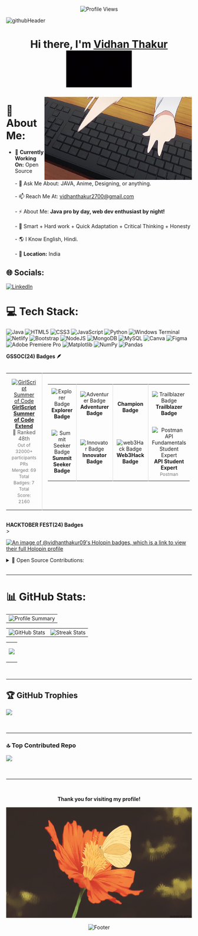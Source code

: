 <p align="center">
  <img src="https://komarev.com/ghpvc/?username=VidhanThakur09&label=Profile%20views&color=orange&style=plastic" alt="Profile Views" />
</p>

![githubHeader](https://github.com/user-attachments/assets/ed38d141-ea2f-4616-8998-7fc3f4915955)


<h1 align="center" > Hi there, I'm <a  href="https://www.linkedin.com/in/vidhan-thakur27/">Vidhan Thakur</a> <img height="100" alt="Chika Fujiwara" src="https://github.com/VidhanThakur09/VidhanThakur09/blob/111ebe9dc9d32ddbb6106a0f85a8226c91194af5/anime-dance-_online-video-cutter.com_.gif"/></h1>

<img align="right" src="https://github.com/VidhanThakur09/VidhanThakur09/blob/7a3cee7714303f1098bcf3301c0203188f01b3c0/08405745-3c0f-4733-915c-c05dd108b8fc.gif" alt="Profile Image" width="400"/>

# 💫 About Me:
- 🌱 **Currently Working On:** Open Source<br><br>- 💬 Ask Me About: JAVA, Anime, Designing, or anything. <br><br>- 📫 Reach Me At: vidhanthakur2700@gmail.com <br><br>- ⚡ About Me: **Java pro by day, web dev enthusiast by night!** <br><br>- 💎 Smart + Hard work + Quick Adaptation + Critical Thinking + Honesty <br><br>- 🌎 I Know English, Hindi. <br><br>- 📍 **Location:** India <br>


## 🌐 Socials:
[![LinkedIn](https://img.shields.io/badge/LinkedIn-%230077B5.svg?logo=linkedin&logoColor=white)](https://linkedin.com/in/https://www.linkedin.com/in/vidhan-thakur27) 

# 💻 Tech Stack:
![Java](https://img.shields.io/badge/java-%23ED8B00.svg?style=for-the-badge&logo=openjdk&logoColor=white) ![HTML5](https://img.shields.io/badge/html5-%23E34F26.svg?style=for-the-badge&logo=html5&logoColor=white) ![CSS3](https://img.shields.io/badge/css3-%231572B6.svg?style=for-the-badge&logo=css3&logoColor=white) ![JavaScript](https://img.shields.io/badge/javascript-%23323330.svg?style=for-the-badge&logo=javascript&logoColor=%23F7DF1E) ![Python](https://img.shields.io/badge/python-3670A0?style=for-the-badge&logo=python&logoColor=ffdd54) ![Windows Terminal](https://img.shields.io/badge/Windows%20Terminal-%234D4D4D.svg?style=for-the-badge&logo=windows-terminal&logoColor=white) ![Netlify](https://img.shields.io/badge/netlify-%23000000.svg?style=for-the-badge&logo=netlify&logoColor=#00C7B7) ![Bootstrap](https://img.shields.io/badge/bootstrap-%238511FA.svg?style=for-the-badge&logo=bootstrap&logoColor=white) ![NodeJS](https://img.shields.io/badge/node.js-6DA55F?style=for-the-badge&logo=node.js&logoColor=white) ![MongoDB](https://img.shields.io/badge/MongoDB-%234ea94b.svg?style=for-the-badge&logo=mongodb&logoColor=white) ![MySQL](https://img.shields.io/badge/mysql-4479A1.svg?style=for-the-badge&logo=mysql&logoColor=white) ![Canva](https://img.shields.io/badge/Canva-%2300C4CC.svg?style=for-the-badge&logo=Canva&logoColor=white) ![Figma](https://img.shields.io/badge/figma-%23F24E1E.svg?style=for-the-badge&logo=figma&logoColor=white) ![Adobe Premiere Pro](https://img.shields.io/badge/Adobe%20Premiere%20Pro-9999FF.svg?style=for-the-badge&logo=Adobe%20Premiere%20Pro&logoColor=white) ![Matplotlib](https://img.shields.io/badge/Matplotlib-%23ffffff.svg?style=for-the-badge&logo=Matplotlib&logoColor=black) ![NumPy](https://img.shields.io/badge/numpy-%23013243.svg?style=for-the-badge&logo=numpy&logoColor=white) ![Pandas](https://img.shields.io/badge/pandas-%23150458.svg?style=for-the-badge&logo=pandas&logoColor=white)



<!-- Proudly created with GPRM ( https://gprm.itsvg.in ) -->

 <summary><b>GSSOC(24) Badges 🪶</b></summary><br>
 
<div align="center">
  <table>
    <tr align="center">
      <td style="border-right: 1px solid #dddddd; padding: 15px;" valign="top" width="50%">
        <a href="https://gssoc.girlscript.tech/leaderboard">
          <img src="gssoc.png" alt="GirlScript Summer of Code" width="120" />
          <br>
          <strong>GirlScript Summer of Code Extend</strong>
        </a>
        <br>
        <span style="font-size: 14px; color: #555555;">🏅 Ranked 48th</span>
        <br>
        <span style="font-size: 12px; color: #777777;">
	  Out of 32000+ participants<br>
          PRs Merged: 69 <br>
          Total Badges: 7<br>
          Total Score: 2160<br>
        </span>
      </td>
      <td style="padding: 15px;" valign="top" width="50%">
        <table>
          <tr align="center">
            <td style="border-right: 1px solid #dddddd; padding: 10px;" width="100">
              <img src="Explorer Badge.png" alt="Explorer Badge" width="80" />
              <br>
              <strong>Explorer Badge</strong>
            </td>
            <td style="border-right: 1px solid #dddddd; padding: 10px;" width="100">
              <img src="Adventurer Badge.png" alt="Adventurer Badge" width="80" />
              <br>
              <strong>Adventurer Badge</strong>
            </td>
            <td style="border-right: 1px solid #dddddd; padding: 10px;" width="100">
              <img src="Champion Badge.png" alt="" width="80" />
              <br>
              <strong>Champion Badge</strong>
            </td>
            <td style="padding: 10px;" width="100">
              <img src="Trailblazer Badge.png" alt="Trailblazer Badge" width="80" />
              <br>
              <strong>Trailblazer Badge</strong>
            </td>
          </tr>
          <tr align="center">
            <td style="border-right: 1px solid #dddddd; padding: 10px;" width="100">
              <img src="Summit Seeker Badge.png" alt="Summit Seeker Badge" width="80" />
              <br>
              <strong>Summit Seeker Badge</strong>
            </td>
            <td style="border-right: 1px solid #dddddd; padding: 10px;" width="100">
              <img src="Innovator Bage.png" alt="Innovator Badge" width="80" />
              <br>
              <strong>Innovator Badge</strong>
            </td>
            <td style="border-right: 1px solid #dddddd; padding: 10px;" width="100">
              <img src="Hack-Web3Conf 2024 Badge (2).png" alt="web3Hack Badge" width="80" />
              <br>
              <strong>Web3Hack Badge</strong>
            </td>
            <td style="padding: 10px;" width="100">
              <img src="Postman%20-%20Postman%20API%20Fundamentals%20Student%20Expert%20-%202024-07-29%20(1).png" alt="Postman API Fundamentals Student Expert" width="80" />
              <br>
              <strong>API Student Expert</strong>
              <br>
              <span style="font-size: 12px; color: #777777;">Postman</span>
            </td>
          </tr>
        </table>
      </td>
    </tr>
  </table>
</div>

<br>

<summary><b>HACKTOBER FEST(24) Badges</b></summary>><br>
  
[![An image of @vidhanthakur09's Holopin badges, which is a link to view their full Holopin profile](https://holopin.me/vidhanthakur09)](https://holopin.io/@vidhanthakur09)
  
<details><summary>🚀 Open Source Contributions:</summary>
  <br>
  <table width="100%" align="center">
    <tr>
    </tr>
    <tr>
      <td>GirlScript Summer of Code (GSSoC'2024Extd) </td>
      <td>
        <ul>
          <li>Role: <strong>Open Source Contributor</strong></li>
          <li>Contributed to multiple open-source projects.</li>
        </ul>
      </td>
    </tr>
    <tr>
      <td>HACKTOBER FEST 24</td>
      <td>
        <ul>
          <li>Role: <strong>Open Source Contributor</strong></li>
          <li>Contributed to multiple open-source projects.</li>
        </ul>
      </td>
    </tr>
  </table>
</details>


<br>

---

# 📊 GitHub Stats:
<table width="100%" align="center">
<tr>
<td>
  <img width="600em" src="http://github-profile-summary-cards.vercel.app/api/cards/profile-details?username=VidhanThakur09&theme=radical" alt="Profile Summary">
</td>
</tr>
</table>

<table width="100%" align="center">
<tr>
<td>
  <img width="400em" src="https://github-readme-stats.vercel.app/api?username=VidhanThakur09&show_icons=true&locale=en&theme=radical" alt="GitHub Stats"/>
</td>
<td>
  <img width="420em" src="https://github-readme-streak-stats.herokuapp.com/?user=VidhanThakur09&theme=radical" alt="Streak Stats"/>
</td>
</tr>
</table>

<table width="100%" align="center">
<tr>
<td align = "center"> 
  
  ![](https://github-readme-stats.vercel.app/api/top-langs/?username=VidhanThakur09&theme=dark&hide_border=false&include_all_commits=true&count_private=true&layout=compact)
  
</td>
</tr>
</table>



<br>

---

## 🏆 GitHub Trophies
![](https://github-profile-trophy.vercel.app/?username=VidhanThakur09&theme=holi&no-frame=false&no-bg=false&margin-w=4)

<br>

---

### 🔝 Top Contributed Repo
![](https://github-contributor-stats.vercel.app/api?username=VidhanThakur09&limit=5&theme=dark&combine_all_yearly_contributions=true)

<br>

---

<br>


<p align="center">
  <b>Thank you for visiting my profile!</b>
</p>

<p align="center" width="100%">
  <img src="https://github.com/VidhanThakur09/VidhanThakur09/blob/e739b5c9b094338f7d9a9b7082a84dcdff987bdb/24c14dcb-e1b0-417b-b790-64333e785833.gif" alt="goodbye" height = 300/>
</p>



<p align="center" width="100%">
  <img src="https://capsule-render.vercel.app/api?type=waving&color=gradient&height=60&section=footer" alt="Footer"/>
</p>
